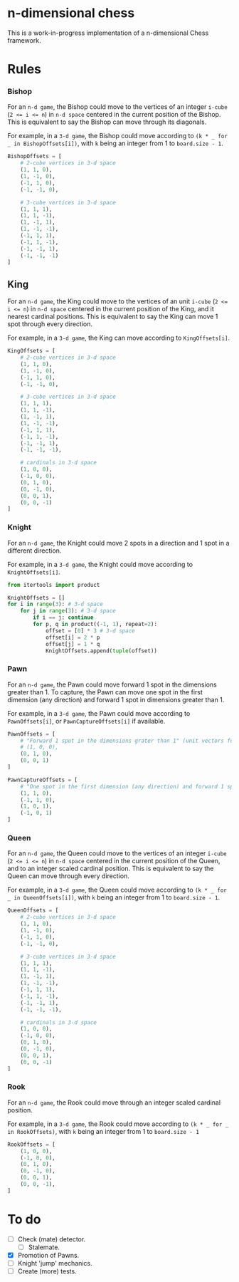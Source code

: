 # n-dimensional chess

This is a work-in-progress implementation of a n-dimensional Chess framework.

# Rules

### Bishop

For an `n-d game`, the Bishop could move to the vertices of an integer `i-cube` (`2 <= i <= n`) in `n-d space` centered in the current position of the Bishop. This is equivalent to say the Bishop can move through its diagonals.

For example, in a `3-d game`, the Bishop could move according to `(k * _ for _ in BishopOffsets[i])`, with `k` being an integer from 1 to `board.size - 1`.

```python
BishopOffsets = [
    # 2-cube vertices in 3-d space
    (1, 1, 0),
    (1, -1, 0),
    (-1, 1, 0),
    (-1, -1, 0),

    # 3-cube vertices in 3-d space
    (1, 1, 1),
    (1, 1, -1),
    (1, -1, 1),
    (1, -1, -1),
    (-1, 1, 1),
    (-1, 1, -1),
    (-1, -1, 1),
    (-1, -1, -1)
]
```

## King

For an `n-d game`, the King could move to the vertices of an unit `i-cube` (`2 <= i <= n`) in `n-d space` centered in the current position of the King, and it nearest cardinal positions. This is equivalent to say the King can move 1 spot through every direction.

For example, in a `3-d game`, the King can move according to `KingOffsets[i]`.

```python
KingOffsets = [
    # 2-cube vertices in 3-d space
    (1, 1, 0),
    (1, -1, 0),
    (-1, 1, 0),
    (-1, -1, 0),

    # 3-cube vertices in 3-d space
    (1, 1, 1),
    (1, 1, -1),
    (1, -1, 1),
    (1, -1, -1),
    (-1, 1, 1),
    (-1, 1, -1),
    (-1, -1, 1),
    (-1, -1, -1),

    # cardinals in 3-d space
    (1, 0, 0),
    (-1, 0, 0),
    (0, 1, 0),
    (0, -1, 0),
    (0, 0, 1),
    (0, 0, -1)
]
```

### Knight

For an `n-d game`, the Knight could move 2 spots in a direction and 1 spot in a different direction.

For example, in a `3-d game`, the Knight could move according to `KnightOffsets[i]`.

```python
from itertools import product

KnightOffsets = []
for i in range(3): # 3-d space
    for j in range(3): # 3-d space
        if i == j: continue
        for p, q in product((-1, 1), repeat=2):
            offset = [0] * 3 # 3-d space
            offset[i] = 2 * p
            offset[j] = 1 * q
            KnightOffsets.append(tuple(offset))
```

### Pawn

For an `n-d game`, the Pawn could move forward 1 spot in the dimensions greater than 1. To capture, the Pawn can move one spot in the first dimension (any direction) and forward 1 spot in dimensions greater than 1.

For example, in a `3-d game`, the Pawn could move according to `PawnOffsets[i]`, or `PawnCaptureOffsets[i]` if available.

```python
PawnOffsets = [
    # "Forward 1 spot in the dimensions grater than 1" (unit vectors for dimensions grater than 1)
    # (1, 0, 0),
    (0, 1, 0),
    (0, 0, 1)
]

PawnCaptureOffsets = [
    # "One spot in the first dimension (any direction) and forward 1 spot in the dimensions greater than 1"
    (1, 1, 0),
    (-1, 1, 0),
    (1, 0, 1),
    (-1, 0, 1)
]
```

### Queen

For an `n-d game`, the Queen could move to the vertices of an integer `i-cube` (`2 <= i <= n`) in `n-d space` centered in the current position of the Queen, and to an integer scaled cardinal position. This is equivalent to say the Queen can move through every direction.

For example, in a `3-d game`, the Queen could move according to `(k * _ for _ in QueenOffsets[i])`, with `k` being an integer from 1 to `board.size - 1`.


```python
QueenOffsets = [
    # 2-cube vertices in 3-d space
    (1, 1, 0),
    (1, -1, 0),
    (-1, 1, 0),
    (-1, -1, 0),

    # 3-cube vertices in 3-d space
    (1, 1, 1),
    (1, 1, -1),
    (1, -1, 1),
    (1, -1, -1),
    (-1, 1, 1),
    (-1, 1, -1),
    (-1, -1, 1),
    (-1, -1, -1),

    # cardinals in 3-d space
    (1, 0, 0),
    (-1, 0, 0),
    (0, 1, 0),
    (0, -1, 0),
    (0, 0, 1),
    (0, 0, -1)
]
```

### Rook

For an `n-d game`, the Rook could move through an integer scaled cardinal position. 

For example, in a `3-d game`, the Rook could move according to `(k * _ for _ in RookOffsets)`, with `k` being an integer from 1 to `board.size - 1`

```python
RookOffsets = [
    (1, 0, 0),
    (-1, 0, 0),
    (0, 1, 0),
    (0, -1, 0),
    (0, 0, 1),
    (0, 0, -1),
]
```

# To do

- [ ] Check (mate) detector.
    - [ ] Stalemate.
- [x] Promotion of Pawns.
- [ ] Knight 'jump' mechanics.
- [ ] Create (more) tests.
